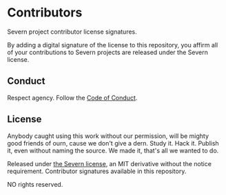 # Contributors

Severn project contributor license signatures.

By adding a digital signature of the license to this repository, you affirm all of your contributions to Severn projects are released under the Severn license.

## Conduct

Respect agency. Follow the [Code of Conduct](CODE_OF_CONDUCT.md).

## License

Anybody caught using this work without our permission, will be mighty good friends of ourn, cause we don't give a dern. Study it. Hack it. Publish it, even without naming the source. We made it, that's all we wanted to do.

Released under [the Severn license](LICENSE), an MIT derivative without the notice requirement. Contributor signatures available in this repository.

NO rights reserved.